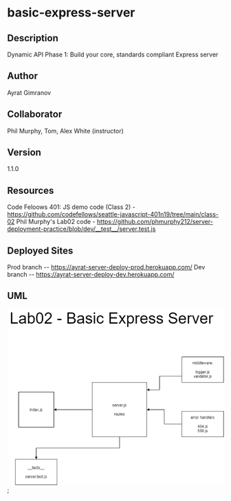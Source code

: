# basic-express-server

## Description

Dynamic API Phase 1: Build your core, standards compliant Express server

## Author

Ayrat Gimranov

## Collaborator

Phil Murphy, Tom, Alex White (instructor)

## Version

1.1.0

## Resources

Code Feloows 401: JS demo code (Class 2) - <https://github.com/codefellows/seattle-javascript-401n19/tree/main/class-02>
Phil Murphy's Lab02 code - <https://github.com/phmurphy212/server-deployment-practice/blob/dev/__test__/server.test.js>

## Deployed Sites

Prod branch -- https://ayrat-server-deploy-prod.herokuapp.com/
Dev branch -- https://ayrat-server-deploy-dev.herokuapp.com/

## UML

![lab2](./img/lab2UML.png);
